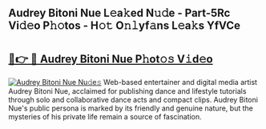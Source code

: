 ## Audrey Bitoni Nue L𝚎a𝚔ed N𝚞𝚍e - Part-5Rc Vi𝚍𝚎o P𝚑𝚘tos - H𝚘𝚝 O𝚗𝚕yf𝚊ns L𝚎a𝚔s YfVCe

# <h2><a href="http://kfc0u2.oniu.top/?m=Audrey+Bitoni+Nue">🔗👉 🔴 Audrey Bitoni Nue P𝚑ot𝚘𝚜 V𝚒d𝚎o</a></h2>

[![Audrey Bitoni Nue Nu𝚍e𝚜](https://i.imgur.com/0qMVB7G.gif)](http://kfc0u2.oniu.top/?m=Audrey+Bitoni+Nue)
Web-based entertainer and digital media artist Audrey Bitoni Nue, acclaimed for publishing dance and lifestyle tutorials through solo and collaborative dance acts and compact clips. Audrey Bitoni Nue's public persona is marked by its friendly and genuine nature, but the mysteries of his private life remain a source of fascination.  

